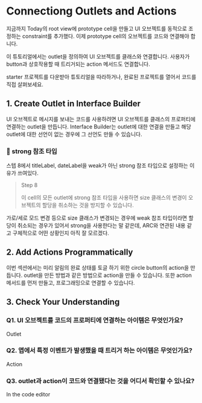 # Connectiong Outlets and Actions

지금까지 Today의 root view에 prototype cell을 만들고 UI 오브젝트를 동적으로 조정하는 constraint를 추가했다. 이제 prototype cell의 오브젝트를 코드와 연결해야 합니다.  
  
이 튜토리얼에서는 outlet을 정의하여 UI 오브젝트를 클래스와 연결합니다. 사용자가 button과 상호작용할 때 트리거되는 action 메서드도 연결합니다.  
  
starter 프로젝트를 다운받아 튜토리얼을 따라하거나, 완료된 프로젝트를 열어서 코드를 직접 살펴보세요.

## 1. Create Outlet in Interface Builder

UI 오브젝트로 메시지를 보내는 코드를 사용하려면 UI 오브젝트를 클래스의 프로퍼티에 연결하는 outlet을 만듭니다. Interface Builder는 outlet에 대한 연결을 만들고 해당 outlet에 대한 선언이 없는 경우에 그 선언도 만들 수 있습니다.  

### 📌 strong 참조 타입

스텝 8에서 titleLabel, dateLabel을 weak가 아닌 strong 참조 타입으로 설정하는 이유가 쓰여있다.

> Step 8  
>  
> 이 cell의 모든 outlet에 strong 참조 타입을 사용하면 size 클래스의 변경이 오브젝트의 할당을 취소하는 것을 방지할 수 있습니다.

가로/세로 모드 변경 등으로 size 클래스가 변경되는 경우에 weak 참조 타입이라면 할당이 취소되는 경우가 있어서 strong을 사용한다는 말 같은데, ARC와 연관된 내용 같고 구체적으로 어떤 상황인지 아직 잘 모르겠다.

## 2. Add Actions Programmatically

이번 섹션에서는 미리 알림의 완료 상태를 토글 하기 위한 circle button의 action을 만듭니다. outlet을 만든 방법과 같은 방법으로 action을 만들 수 있습니다. 또한 action 메서드를 먼저 만들고, 프로그래밍으로 연결할 수 있습니다.

## 3. Check Your Understanding

### Q1. UI 오브젝트를 코드의 프로퍼티에 연결하는 아이템은 무엇인가요?

Outlet

### Q2. 앱에서 특정 이벤트가 발생했을 때 트리거 하는 아이템은 무엇인가요?

Action

### Q3. outlet과 action이 코드와 연결됐다는 것을 어디서 확인할 수 있나요?

In the code editor

